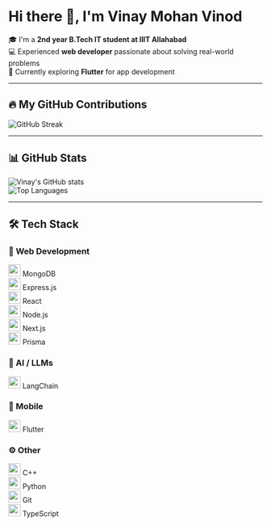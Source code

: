# Hi there 👋, I'm Vinay Mohan Vinod

🎓 I'm a **2nd year B.Tech IT student at IIIT Allahabad**  
💻 Experienced **web developer** passionate about solving real-world problems  
🌱 Currently exploring **Flutter** for app development  

---

## 🔥 My GitHub Contributions
![GitHub Streak](https://streak-stats.demolab.com?user=vinaymohan&theme=radical&border_radius=8&date_format=j%20M%5B%20Y%5D)

---

## 📊 GitHub Stats
![Vinay's GitHub stats](https://github-readme-stats.vercel.app/api?username=vinaymohan&show_icons=true&theme=radical)  
![Top Languages](https://github-readme-stats.vercel.app/api/top-langs/?username=vinaymohan&layout=compact&theme=radical)

---

## 🛠 Tech Stack

### 🚀 Web Development
<img src="https://cdn.jsdelivr.net/gh/devicons/devicon/icons/mongodb/mongodb-original-wordmark.svg" width="24" height="24"/> MongoDB  
<img src="https://cdn.jsdelivr.net/gh/devicons/devicon/icons/express/express-original.svg" width="24" height="24"/> Express.js  
<img src="https://cdn.jsdelivr.net/gh/devicons/devicon/icons/react/react-original.svg" width="24" height="24"/> React  
<img src="https://cdn.jsdelivr.net/gh/devicons/devicon/icons/nodejs/nodejs-original-wordmark.svg" width="24" height="24"/> Node.js  
<img src="https://cdn.jsdelivr.net/gh/devicons/devicon/icons/nextjs/nextjs-original-wordmark.svg" width="24" height="24"/> Next.js  
<img src="https://cdn.jsdelivr.net/gh/devicons/devicon/icons/prisma/prisma-original.svg" width="24" height="24"/> Prisma  

### 🤖 AI / LLMs
<img src="https://www.vectorlogo.zone/logos/langchain/langchain-icon.svg" width="24" height="24"/> LangChain  

### 📱 Mobile
<img src="https://cdn.jsdelivr.net/gh/devicons/devicon/icons/flutter/flutter-original.svg" width="24" height="24"/> Flutter  

### ⚙️ Other
<img src="https://cdn.jsdelivr.net/gh/devicons/devicon/icons/cplusplus/cplusplus-original.svg" width="24" height="24"/> C++  
<img src="https://cdn.jsdelivr.net/gh/devicons/devicon/icons/python/python-original.svg" width="24" height="24"/> Python  
<img src="https://cdn.jsdelivr.net/gh/devicons/devicon/icons/git/git-original.svg" width="24" height="24"/> Git  
<img src="https://cdn.jsdelivr.net/gh/devicons/devicon/icons/typescript/typescript-original.svg" width="24" height="24"/> TypeScript
